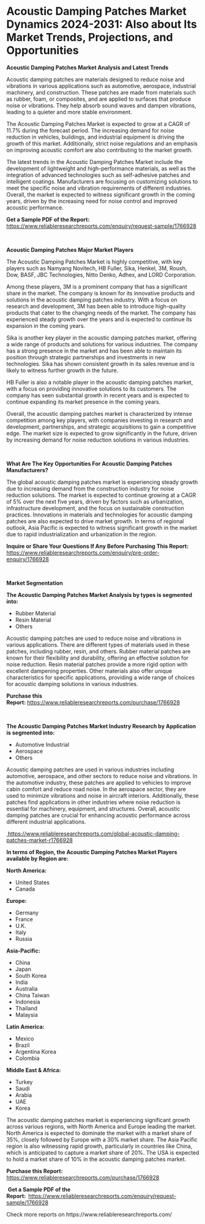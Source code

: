 <p><h1>Acoustic Damping Patches Market Dynamics 2024-2031: Also about Its Market Trends, Projections, and Opportunities</h1></p><p><strong>Acoustic Damping Patches Market Analysis and Latest Trends</strong></p>
<p><p>Acoustic damping patches are materials designed to reduce noise and vibrations in various applications such as automotive, aerospace, industrial machinery, and construction. These patches are made from materials such as rubber, foam, or composites, and are applied to surfaces that produce noise or vibrations. They help absorb sound waves and dampen vibrations, leading to a quieter and more stable environment.</p><p>The Acoustic Damping Patches Market is expected to grow at a CAGR of 11.7% during the forecast period. The increasing demand for noise reduction in vehicles, buildings, and industrial equipment is driving the growth of this market. Additionally, strict noise regulations and an emphasis on improving acoustic comfort are also contributing to the market growth.</p><p>The latest trends in the Acoustic Damping Patches Market include the development of lightweight and high-performance materials, as well as the integration of advanced technologies such as self-adhesive patches and intelligent coatings. Manufacturers are focusing on customizing solutions to meet the specific noise and vibration requirements of different industries. Overall, the market is expected to witness significant growth in the coming years, driven by the increasing need for noise control and improved acoustic performance.</p></p>
<p><strong>Get a Sample PDF of the Report:&nbsp;</strong> <a href="https://www.reliableresearchreports.com/enquiry/request-sample/1766928">https://www.reliableresearchreports.com/enquiry/request-sample/1766928</a></p>
<p>&nbsp;</p>
<p><strong>Acoustic Damping Patches Major Market Players</strong></p>
<p><p>The Acoustic Damping Patches Market is highly competitive, with key players such as Namyang Novitech, HB Fuller, Sika, Henkel, 3M, Roush, Dow, BASF, JBC Technologies, Nitto Denko, Adhex, and LORD Corporation. </p><p>Among these players, 3M is a prominent company that has a significant share in the market. The company is known for its innovative products and solutions in the acoustic damping patches industry. With a focus on research and development, 3M has been able to introduce high-quality products that cater to the changing needs of the market. The company has experienced steady growth over the years and is expected to continue its expansion in the coming years.</p><p>Sika is another key player in the acoustic damping patches market, offering a wide range of products and solutions for various industries. The company has a strong presence in the market and has been able to maintain its position through strategic partnerships and investments in new technologies. Sika has shown consistent growth in its sales revenue and is likely to witness further growth in the future.</p><p>HB Fuller is also a notable player in the acoustic damping patches market, with a focus on providing innovative solutions to its customers. The company has seen substantial growth in recent years and is expected to continue expanding its market presence in the coming years.</p><p>Overall, the acoustic damping patches market is characterized by intense competition among key players, with companies investing in research and development, partnerships, and strategic acquisitions to gain a competitive edge. The market size is expected to grow significantly in the future, driven by increasing demand for noise reduction solutions in various industries.</p></p>
<p>&nbsp;</p>
<p><strong>What Are The Key Opportunities For Acoustic Damping Patches Manufacturers?</strong></p>
<p><p>The global acoustic damping patches market is experiencing steady growth due to increasing demand from the construction industry for noise reduction solutions. The market is expected to continue growing at a CAGR of 5% over the next five years, driven by factors such as urbanization, infrastructure development, and the focus on sustainable construction practices. Innovations in materials and technologies for acoustic damping patches are also expected to drive market growth. In terms of regional outlook, Asia Pacific is expected to witness significant growth in the market due to rapid industrialization and urbanization in the region.</p></p>
<p><strong>Inquire or Share Your Questions If Any Before Purchasing This Report:</strong> <a href="https://www.reliableresearchreports.com/enquiry/pre-order-enquiry/1766928">https://www.reliableresearchreports.com/enquiry/pre-order-enquiry/1766928</a></p>
<p>&nbsp;</p>
<p><strong>Market Segmentation</strong></p>
<p><strong>The Acoustic Damping Patches Market Analysis by types is segmented into:</strong></p>
<p><ul><li>Rubber Material</li><li>Resin Material</li><li>Others</li></ul></p>
<p><p>Acoustic damping patches are used to reduce noise and vibrations in various applications. There are different types of materials used in these patches, including rubber, resin, and others. Rubber material patches are known for their flexibility and durability, offering an effective solution for noise reduction. Resin material patches provide a more rigid option with excellent dampening properties. Other materials also offer unique characteristics for specific applications, providing a wide range of choices for acoustic damping solutions in various industries.</p></p>
<p><strong>Purchase this Report:&nbsp;</strong><a href="https://www.reliableresearchreports.com/purchase/1766928">https://www.reliableresearchreports.com/purchase/1766928</a></p>
<p>&nbsp;</p>
<p><strong>The Acoustic Damping Patches Market Industry Research by Application is segmented into:</strong></p>
<p><ul><li>Automotive Industrial</li><li>Aerospace</li><li>Others</li></ul></p>
<p><p>Acoustic damping patches are used in various industries including automotive, aerospace, and other sectors to reduce noise and vibrations. In the automotive industry, these patches are applied to vehicles to improve cabin comfort and reduce road noise. In the aerospace sector, they are used to minimize vibrations and noise in aircraft interiors. Additionally, these patches find applications in other industries where noise reduction is essential for machinery, equipment, and structures. Overall, acoustic damping patches are crucial for enhancing acoustic performance across different industrial applications.</p></p>
<p><a href="https://www.reliableresearchreports.com/global-acoustic-damping-patches-market-r1766928">&nbsp;https://www.reliableresearchreports.com/global-acoustic-damping-patches-market-r1766928</a></p>
<p><strong>In terms of Region, the Acoustic Damping Patches Market Players available by Region are:</strong></p>
<p>
    <p> <strong> North America: </strong>
        <ul>
            <li>United States</li>
            <li>Canada</li>
        </ul>
        </p> 
    <p> <strong> Europe: </strong>
        <ul>
            <li>Germany</li>
            <li>France</li>
            <li>U.K.</li>
            <li>Italy</li>
            <li>Russia</li>
        </ul>
        </p> 
    <p> <strong> Asia-Pacific: </strong>
        <ul>
            <li>China</li>
            <li>Japan</li>
            <li>South Korea</li>
            <li>India</li>
            <li>Australia</li>
            <li>China Taiwan</li>
            <li>Indonesia</li>
            <li>Thailand</li>
            <li>Malaysia</li>
        </ul>
        </p> 
    <p> <strong> Latin America: </strong>
        <ul>
            <li>Mexico</li>
            <li>Brazil</li>
            <li>Argentina Korea</li>
            <li>Colombia</li>
        </ul>
        </p> 
    <p> <strong> Middle East & Africa: </strong>
        <ul>
            <li>Turkey</li>
            <li>Saudi</li>
            <li>Arabia</li>
            <li>UAE</li>
            <li>Korea</li>
        </ul>
    </p>
    </p>
<p><p>The acoustic damping patches market is experiencing significant growth across various regions, with North America and Europe leading the market. North America is expected to dominate the market with a market share of 35%, closely followed by Europe with a 30% market share. The Asia Pacific region is also witnessing rapid growth, particularly in countries like China, which is anticipated to capture a market share of 20%. The USA is expected to hold a market share of 10% in the acoustic damping patches market.</p></p>
<p><strong>Purchase this Report: </strong><a href="https://www.reliableresearchreports.com/purchase/1766928">https://www.reliableresearchreports.com/purchase/1766928</a></p>
<p>&nbsp;<strong>Get a Sample PDF of the Report:&nbsp;&nbsp;</strong><a href="https://www.reliableresearchreports.com/enquiry/request-sample/1766928">https://www.reliableresearchreports.com/enquiry/request-sample/1766928</a></p>
<p><strong></strong></p>
<p>Check more reports on https://www.reliableresearchreports.com/</p>
